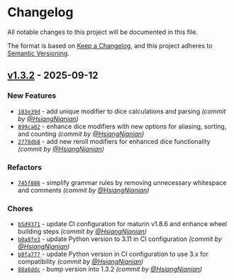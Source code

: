 # Changelog
All notable changes to this project will be documented in this file.

The format is based on [Keep a Changelog](https://keepachangelog.com/en/1.0.0/),
and this project adheres to [Semantic Versioning](https://semver.org/spec/v2.0.0.html).

## [v1.3.2] - 2025-09-12
### New Features
- [`183e39d`](https://github.com/HydroRoll-Team/OneRoll/commit/183e39d9ebfe6e48e5ce666dee36b5347d47f53e) - add unique modifier to dice calculations and parsing *(commit by [@HsiangNianian](https://github.com/HsiangNianian))*
- [`899ca82`](https://github.com/HydroRoll-Team/OneRoll/commit/899ca820e34b1b62190e88da71cf734295974a19) - enhance dice modifiers with new options for aliasing, sorting, and counting *(commit by [@HsiangNianian](https://github.com/HsiangNianian))*
- [`2778db8`](https://github.com/HydroRoll-Team/OneRoll/commit/2778db81c6973078dc0e8e04c4bb711143aef84d) - add new reroll modifiers for enhanced dice functionality *(commit by [@HsiangNianian](https://github.com/HsiangNianian))*

### Refactors
- [`745f886`](https://github.com/HydroRoll-Team/OneRoll/commit/745f886017e1a25be00a3d0634cd802126d936cd) - simplify grammar rules by removing unnecessary whitespace and comments *(commit by [@HsiangNianian](https://github.com/HsiangNianian))*

### Chores
- [`b5d9371`](https://github.com/HydroRoll-Team/OneRoll/commit/b5d9371d47f5e9b5789f746241eaa5bd4222314d) - update CI configuration for maturin v1.8.6 and enhance wheel building steps *(commit by [@HsiangNianian](https://github.com/HsiangNianian))*
- [`b0a8fe3`](https://github.com/HydroRoll-Team/OneRoll/commit/b0a8fe3c3d28644bff9432abb68aa817d0db14ed) - update Python version to 3.11 in CI configuration *(commit by [@HsiangNianian](https://github.com/HsiangNianian))*
- [`b8fa777`](https://github.com/HydroRoll-Team/OneRoll/commit/b8fa77736a3c3b9c9d898e7ffa87e057cfab005d) - update Python version in CI configuration to use 3.x for compatibility *(commit by [@HsiangNianian](https://github.com/HsiangNianian))*
- [`88a6ddc`](https://github.com/HydroRoll-Team/OneRoll/commit/88a6ddcd196cc95964a8abc9c247884ece9028f6) - bump version into 1.3.2 *(commit by [@HsiangNianian](https://github.com/HsiangNianian))*

[v1.3.2]: https://github.com/HydroRoll-Team/OneRoll/compare/v1.0.2...v1.3.2

